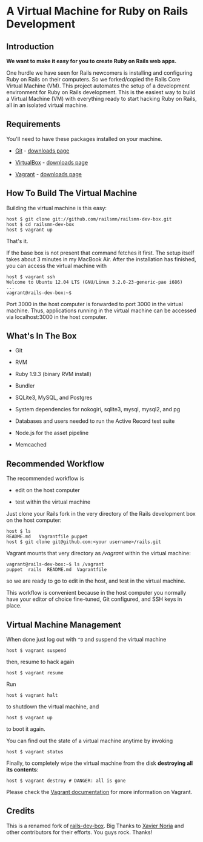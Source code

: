 # A Virtual Machine for Ruby on Rails Development



## Introduction

__We want to make it easy for you to create Ruby on Rails web apps.__

One hurdle we have seen for Rails newcomers is installing and configuring Ruby on Rails on their computers. So we forked/copied the Rails Core Virtual Machine (VM). This project automates the setup of a development environment for Ruby on Rails development. This is the easiest way to build a Virtual Machine (VM) with everything ready to start hacking Ruby on Rails, all in an isolated virtual machine.



## Requirements

You'll need to have these packages installed on your machine.

* [Git](http://git-scm.com/) - [downloads page](http://git-scm.com/downloads)

* [VirtualBox](https://www.virtualbox.org) - [downloads page](https://www.virtualbox.org/wiki/Downloads)

* [Vagrant](http://vagrantup.com) - [downloads page](http://downloads.vagrantup.com/)



## How To Build The Virtual Machine

Building the virtual machine is this easy:

    host $ git clone git://github.com/railsmn/railsmn-dev-box.git
    host $ cd railsmn-dev-box
    host $ vagrant up

That's it.

If the base box is not present that command fetches it first. The setup itself takes about 3 minutes in my MacBook Air. After the installation has finished, you can access the virtual machine with

    host $ vagrant ssh
    Welcome to Ubuntu 12.04 LTS (GNU/Linux 3.2.0-23-generic-pae i686)
    ...
    vagrant@rails-dev-box:~$

Port 3000 in the host computer is forwarded to port 3000 in the virtual machine. Thus, applications running in the virtual machine can be accessed via localhost:3000 in the host computer.



## What's In The Box

* Git

* RVM

* Ruby 1.9.3 (binary RVM install)

* Bundler

* SQLite3, MySQL, and Postgres

* System dependencies for nokogiri, sqlite3, mysql, mysql2, and pg

* Databases and users needed to run the Active Record test suite

* Node.js for the asset pipeline

* Memcached



## Recommended Workflow

The recommended workflow is

* edit on the host computer

* test within the virtual machine

Just clone your Rails fork in the very directory of the Rails development box on the host computer:

    host $ ls
    README.md   Vagrantfile puppet
    host $ git clone git@github.com:<your username>/rails.git

Vagrant mounts that very directory as _/vagrant_ within the virtual machine:

    vagrant@rails-dev-box:~$ ls /vagrant
    puppet  rails  README.md  Vagrantfile

so we are ready to go to edit in the host, and test in the virtual machine.

This workflow is convenient because in the host computer you normally have your editor of choice fine-tuned, Git configured, and SSH keys in place.



## Virtual Machine Management

When done just log out with `^D` and suspend the virtual machine

    host $ vagrant suspend

then, resume to hack again

    host $ vagrant resume

Run

    host $ vagrant halt

to shutdown the virtual machine, and

    host $ vagrant up

to boot it again.

You can find out the state of a virtual machine anytime by invoking

    host $ vagrant status

Finally, to completely wipe the virtual machine from the disk **destroying all its contents**:

    host $ vagrant destroy # DANGER: all is gone

Please check the [Vagrant documentation](http://vagrantup.com/v1/docs/index.html) for more information on Vagrant.



## Credits 

This is a renamed fork of [rails-dev-box](https://github.com/rails/rails-dev-box). Big Thanks to [Xavier Noria](https://github.com/fxn) and other contributors for their efforts. You guys rock. Thanks!
